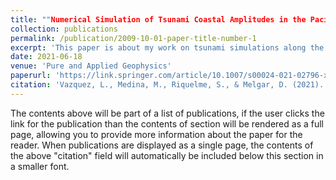 ```yaml
---
title: ""Numerical Simulation of Tsunami Coastal Amplitudes in the Pacific Coast of Mexico Based on Non-Uniform k^-2 Slip Distributions""
collection: publications
permalink: /publication/2009-10-01-paper-title-number-1
excerpt: 'This paper is about my work on tsunami simulations along the Pacific Coasts of Mexico.'
date: 2021-06-18
venue: 'Pure and Applied Geophysics'
paperurl: 'https://link.springer.com/article/10.1007/s00024-021-02796-x'
citation: 'Vazquez, L., Medina, M., Riquelme, S., & Melgar, D. (2021). Numerical Simulation of Tsunami Coastal Amplitudes in the Pacific Coast of Mexico Based on Non-Uniform k-2 Slip Distributions. Pure and Applied Geophysics, 178(9), 3291-3312.'
---
```


The contents above will be part of a list of publications, if the user clicks the link for the publication than the contents of section will be rendered as a full page, allowing you to provide more information about the paper for the reader. When publications are displayed as a single page, the contents of the above "citation" field will automatically be included below this section in a smaller font.
